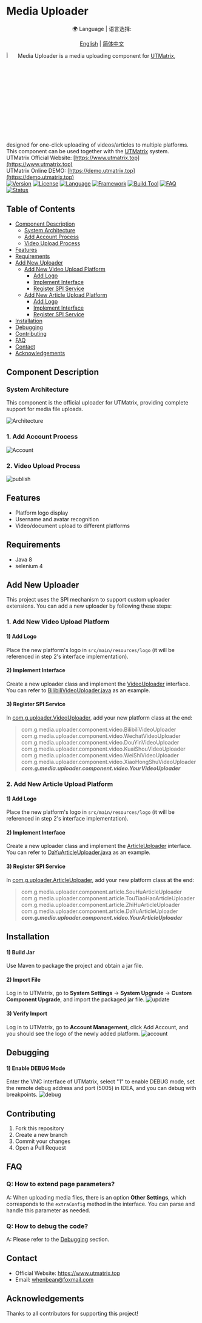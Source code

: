 # Media Uploader

<div align="center">
🌍 Language | 语言选择:

[English](README.md) | [简体中文](README_ZH.md)
</div>

<img src="docs/images/logo.png" style="width:6%;"  alt="logo"/>Media Uploader is a media uploading component for [UTMatrix](https://www.utmatrix.top), designed for one-click uploading of videos/articles to multiple platforms. This component can be used together with the [UTMatrix](https://www.utmatrix.top) system.
<br>
UTMatrix Official Website: [https://www.utmatrix.top](https://www.utmatrix.top)
<br>
UTMatrix Online DEMO: [https://demo.utmatrix.top](https://demo.utmatrix.top)
<br>
[![Version](https://img.shields.io/badge/version-v1.0.0-blue)]()
[![License](https://img.shields.io/badge/license-MIT-green)]()
[![Language](https://img.shields.io/badge/language-Java-orange)]()
[![Framework](https://img.shields.io/badge/framework-Selenium-brightgreen)]()
[![Build Tool](https://img.shields.io/badge/build-Maven-blueviolet)]()
[![FAQ](https://img.shields.io/badge/FAQ-included-important)]()
[![Status](https://img.shields.io/badge/status-maintained-brightgreen)]()

## Table of Contents

- [Component Description](#component-description)
  - [System Architecture](#system-architecture)
  - [Add Account Process](#add-account-process)
  - [Video Upload Process](#video-upload-process)
- [Features](#features)
- [Requirements](#requirements)
- [Add New Uploader](#add-new-uploader)
  - [Add New Video Upload Platform](#add-new-video-upload-platform)
    - [Add Logo](#1-add-logo)
    - [Implement Interface](#2-implement-interface)
    - [Register SPI Service](#3-register-spi-service)
  - [Add New Article Upload Platform](#add-new-article-upload-platform)
    - [Add Logo](#1-add-logo-1)
    - [Implement Interface](#2-implement-interface-1)
    - [Register SPI Service](#3-register-spi-service-1)
- [Installation](#installation)
- [Debugging](#debugging)
- [Contributing](#contributing)
- [FAQ](#faq)
- [Contact](#contact)
- [Acknowledgements](#acknowledgements)

## Component Description
### System Architecture
This component is the official uploader for UTMatrix, providing complete support for media file uploads.

![Architecture](docs/images/meida-uploader.svg)

### 1. Add Account Process
![Account](docs/images/login.svg)
### 2. Video Upload Process
![publish](docs/images/publish.svg)

## Features

- Platform logo display
- Username and avatar recognition
- Video/document upload to different platforms

## Requirements
- Java 8
- selenium 4

## Add New Uploader

This project uses the SPI mechanism to support custom uploader extensions. You can add a new uploader by following these steps:

### 1. Add New Video Upload Platform

#### 1) Add Logo
Place the new platform's logo in `src/main/resources/logo` (it will be referenced in step 2's interface implementation).

#### 2) Implement Interface
Create a new uploader class and implement the [VideoUploader](https://gitee.com/when-bean/uploader/blob/master/src/main/java/com/g/uploader/VideoUploader.java) interface. You can refer to [BilibiliVideoUploader.java](src%2Fmain%2Fjava%2Fcom%2Fg%2Fmedia%2Fuploader%2Fcomponent%2Fvideo%2FBilibiliVideoUploader.java) as an example.

#### 3) Register SPI Service

In [com.g.uploader.VideoUploader](src%2Fmain%2Fresources%2FMETA-INF%2Fservices%2Fcom.g.uploader.VideoUploader), add your new platform class at the end:
> com.g.media.uploader.component.video.BilibiliVideoUploader
com.g.media.uploader.component.video.WechatVideoUploader
com.g.media.uploader.component.video.DouYinVideoUploader
com.g.media.uploader.component.video.KuaiShouVideoUploader
com.g.media.uploader.component.video.WeiShiVideoUploader
com.g.media.uploader.component.video.XiaoHongShuVideoUploader
> **_com.g.media.uploader.component.video.YourVideoUploader_**

### 2. Add New Article Upload Platform

#### 1) Add Logo
Place the new platform's logo in `src/main/resources/logo` (it will be referenced in step 2's interface implementation).

#### 2) Implement Interface
Create a new uploader class and implement the [ArticleUploader](https://gitee.com/when-bean/uploader/blob/master/src/main/java/com/g/uploader/ArticleUploader.java) interface. You can refer to [DaYuArticleUploader.java](src%2Fmain%2Fjava%2Fcom%2Fg%2Fmedia%2Fuploader%2Fcomponent%2Farticle%2FDaYuArticleUploader.java) as an example.

#### 3) Register SPI Service

In [com.g.uploader.ArticleUploader](src%2Fmain%2Fresources%2FMETA-INF%2Fservices%2Fcom.g.uploader.ArticleUploader), add your new platform class at the end:
> com.g.media.uploader.component.article.SouHuArticleUploader
com.g.media.uploader.component.article.TouTiaoHaoArticleUploader
com.g.media.uploader.component.article.ZhiHuArticleUploader
com.g.media.uploader.component.article.DaYuArticleUploader
> **_com.g.media.uploader.component.video.YourArticleUploader_**

## Installation
#### 1) Build Jar
Use Maven to package the project and obtain a jar file.

#### 2) Import File
Log in to UTMatrix, go to **System Settings** -> **System Upgrade** -> **Custom Component Upgrade**, and import the packaged jar file.
![update](docs/images/update.png)
#### 3) Verify Import
Log in to UTMatrix, go to **Account Management**, click Add Account, and you should see the logo of the newly added platform.
![account](docs/images/accounts.png)

## Debugging
#### 1) Enable DEBUG Mode
Enter the VNC interface of UTMatrix, select "1" to enable DEBUG mode, set the remote debug address and port (5005) in IDEA, and you can debug with breakpoints.
![debug](docs/images/visit.png)

## Contributing

1. Fork this repository
2. Create a new branch
3. Commit your changes
4. Open a Pull Request

## FAQ

### Q: How to extend page parameters?
A: When uploading media files, there is an option **Other Settings**, which corresponds to the `extraConfig` method in the interface. You can parse and handle this parameter as needed.

### Q: How to debug the code?
A: Please refer to the [Debugging](#debugging) section.

## Contact
- Official Website: https://www.utmatrix.top
- Email: whenbean@foxmail.com

## Acknowledgements

Thanks to all contributors for supporting this project! 